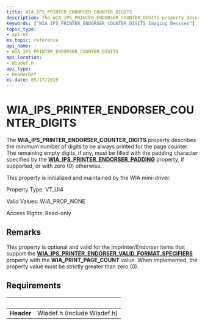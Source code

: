 ```yaml
---
title: WIA_IPS_PRINTER_ENDORSER_COUNTER_DIGITS
description: The WIA_IPS_PRINTER_ENDORSER_COUNTER_DIGITS property describes the minimum number of digits to be always printed for the page counter.
keywords: ["WIA_IPS_PRINTER_ENDORSER_COUNTER_DIGITS Imaging Devices"]
topic_type:
- apiref
ms.topic: reference
api_name:
- WIA_IPS_PRINTER_ENDORSER_COUNTER_DIGITS
api_location:
- Wiadef.h
api_type:
- HeaderDef
ms.date: 05/17/2019
---
```


# WIA\_IPS\_PRINTER\_ENDORSER\_COUNTER\_DIGITS

The **WIA\_IPS\_PRINTER\_ENDORSER\_COUNTER\_DIGITS** property describes the minimum number of digits to be always printed for the page counter. The remaining empty digits, if any, must be filled with the padding character specified by the [**WIA\_IPS\_PRINTER\_ENDORSER\_PADDING**](./wia-ips-printer-endorser-padding.md) property, if supported, or with zero (0) otherwise.

This property is initialized and maintained by the WIA mini-driver.

Property Type: VT\_UI4

Valid Values: WIA\_PROP\_NONE

Access Rights: Read-only

## Remarks

This property is optional and valid for the Imprinter/Endorser items that support the [**WIA\_IPS\_PRINTER\_ENDORSER\_VALID\_FORMAT\_SPECIFIERS**](./wia-ips-printer-endorser-valid-format-specifiers.md) property with the **WIA\_PRINT\_PAGE\_COUNT** value. When implemented, the property value must be strictly greater than zero (0).

## Requirements

| &nbsp; | &nbsp; |
| --- |:--- |
| **Header** | Wiadef.h (include Wiadef.h) |
